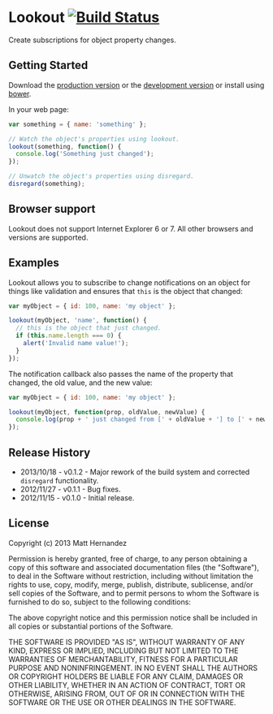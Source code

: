 # Lookout [![Build Status](https://secure.travis-ci.org/fiveisprime/lookout.png?branch=master)](https://travis-ci.org/fiveisprime/lookout)

Create subscriptions for object property changes.

## Getting Started
Download the [production version][min] or the [development version][max] or
install using [bower](http://bower.io).

[min]: https://raw.github.com/fiveisprime/lookout/master/src/lookout.min.js
[max]: https://raw.github.com/fiveisprime/lookout/master/src/lookout.js

In your web page:

```js
var something = { name: 'something' };

// Watch the object's properties using lookout.
lookout(something, function() {
  console.log('Something just changed');
});

// Unwatch the object's properties using disregard.
disregard(something);
```

## Browser support

Lookout does not support Internet Explorer 6 or 7. All other browsers and
versions are supported.

## Examples
Lookout allows you to subscribe to change notifications on an object for things
like validation and ensures that `this` is the object that changed:

```js
var myObject = { id: 100, name: 'my object' };

lookout(myObject, 'name', function() {
  // this is the object that just changed.
  if (this.name.length === 0) {
    alert('Invalid name value!');
  }
});
```

The notification callback also passes the name of the property that changed,
the old value, and the new value:

```js
var myObject = { id: 100, name: 'my object' };

lookout(myObject, function(prop, oldValue, newValue) {
  console.log(prop + ' just changed from [' + oldValue + '] to [' + newValue + ']');
});
```

## Release History
* 2013/10/18 - v0.1.2 - Major rework of the build system and corrected `disregard` functionality.
* 2012/11/27 - v0.1.1 - Bug fixes.
* 2012/11/15 - v0.1.0 - Initial release.

## License
Copyright (c) 2013 Matt Hernandez

Permission is hereby granted, free of charge, to any person
obtaining a copy of this software and associated documentation
files (the "Software"), to deal in the Software without
restriction, including without limitation the rights to use,
copy, modify, merge, publish, distribute, sublicense, and/or sell
copies of the Software, and to permit persons to whom the
Software is furnished to do so, subject to the following
conditions:

The above copyright notice and this permission notice shall be
included in all copies or substantial portions of the Software.

THE SOFTWARE IS PROVIDED "AS IS", WITHOUT WARRANTY OF ANY KIND,
EXPRESS OR IMPLIED, INCLUDING BUT NOT LIMITED TO THE WARRANTIES
OF MERCHANTABILITY, FITNESS FOR A PARTICULAR PURPOSE AND
NONINFRINGEMENT. IN NO EVENT SHALL THE AUTHORS OR COPYRIGHT
HOLDERS BE LIABLE FOR ANY CLAIM, DAMAGES OR OTHER LIABILITY,
WHETHER IN AN ACTION OF CONTRACT, TORT OR OTHERWISE, ARISING
FROM, OUT OF OR IN CONNECTION WITH THE SOFTWARE OR THE USE OR
OTHER DEALINGS IN THE SOFTWARE.
